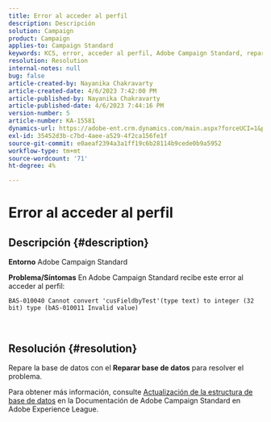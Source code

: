 ```yaml
---
title: Error al acceder al perfil
description: Descripción
solution: Campaign
product: Campaign
applies-to: Campaign Standard
keywords: KCS, error, acceder al perfil, Adobe Campaign Standard, reparar base de datos
resolution: Resolution
internal-notes: null
bug: false
article-created-by: Nayanika Chakravarty
article-created-date: 4/6/2023 7:42:00 PM
article-published-by: Nayanika Chakravarty
article-published-date: 4/6/2023 7:44:16 PM
version-number: 5
article-number: KA-15581
dynamics-url: https://adobe-ent.crm.dynamics.com/main.aspx?forceUCI=1&pagetype=entityrecord&etn=knowledgearticle&id=b9aab117-b3d4-ed11-a7c7-6045bd006b3d
exl-id: 35452d3b-c7bd-4aee-a529-4f2ca156fe1f
source-git-commit: e0aeaf2394a3a1ff19c6b28114b9cede0b9a5952
workflow-type: tm+mt
source-wordcount: '71'
ht-degree: 4%

---
```


# Error al acceder al perfil

## Descripción {#description}


<b>Entorno</b>
Adobe Campaign Standard

<b>Problema/Síntomas</b>
En Adobe Campaign Standard recibe este error al acceder al perfil:


```
BAS-010040 Cannot convert 'cusFieldbyTest'(type text) to integer (32 bit) type (bAS-010011 Invalid value)
```






 



## Resolución {#resolution}


Repare la base de datos con el <b>Reparar base de datos</b> para resolver el problema.

Para obtener más información, consulte [Actualización de la estructura de base de datos](https://experienceleague.adobe.com/docs/campaign-standard/using/developing/adding-or-extending-a-resource/updating-the-database-structure.html?lang=en) en la Documentación de Adobe Campaign Standard en Adobe Experience League.
